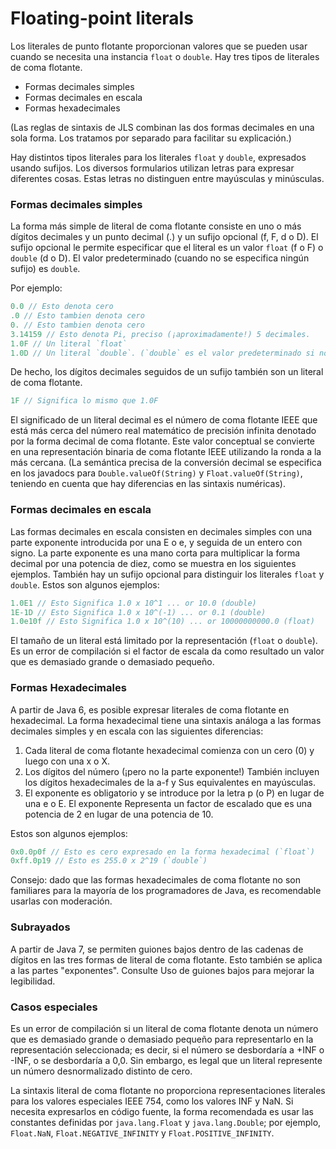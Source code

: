 # Floating-point literals
Los literales de punto flotante proporcionan valores que se pueden usar cuando se necesita una instancia `float` o `double`.
Hay tres tipos de literales de coma flotante.

* Formas decimales simples 
* Formas decimales en escala 
* Formas hexadecimales

(Las reglas de sintaxis de JLS combinan las dos formas decimales en una sola forma. Los tratamos por separado para facilitar su explicación.)

Hay distintos tipos literales para los literales `float` y `double`, expresados usando sufijos. Los diversos formularios utilizan letras para expresar diferentes cosas. Estas letras no distinguen entre mayúsculas y minúsculas.

### Formas decimales simples

La forma más simple de literal de coma flotante consiste en uno o más dígitos decimales y un punto decimal (.)
y un sufijo opcional (f, F, d o D). El sufijo opcional le permite especificar que el literal es un valor `float` (f o F) o 
`double` (d o D). El valor predeterminado (cuando no se especifica ningún sufijo) es `double`.

Por ejemplo:
```java
0.0 // Esto denota cero
.0 // Esto tambien denota cero
0. // Esto tambien denota cero
3.14159 // Esto denota Pi, preciso (¡aproximadamente!) 5 decimales.
1.0F // Un literal `float`
1.0D // Un literal `double`. (`double` es el valor predeterminado si no se da ningún sufijo)
```
De hecho, los dígitos decimales seguidos de un sufijo también son un literal de coma flotante.
```java
1F // Significa lo mismo que 1.0F
```

El significado de un literal decimal es el número de coma flotante IEEE que está más cerca del número real matemático 
de precisión infinita denotado por la forma decimal de coma flotante.
Este valor conceptual se convierte en una representación binaria de coma flotante IEEE utilizando la ronda a la más cercana.
(La semántica precisa de la conversión decimal se especifica en los javadocs para `Double.valueOf(String)` y `Float.valueOf(String)`,
teniendo en cuenta que hay diferencias en las sintaxis numéricas).

### Formas decimales en escala

Las formas decimales en escala consisten en decimales simples con una parte exponente introducida por una E o e, y 
seguida de un entero con signo. La parte exponente es una mano corta para multiplicar la forma decimal por una potencia de diez,
como se muestra en los siguientes ejemplos.
También hay un sufijo opcional para distinguir los literales `float` y `double`.
Estos son algunos ejemplos:
```java
1.0E1 // Esto Significa 1.0 x 10^1 ... or 10.0 (double)
1E-1D // Esto Significa 1.0 x 10^(-1) ... or 0.1 (double)
1.0e10f // Esto Significa 1.0 x 10^(10) ... or 10000000000.0 (float)
```
El tamaño de un literal está limitado por la representación (`float` o `double`).
Es un error de compilación si el factor de escala da como resultado un valor que es demasiado grande o demasiado pequeño.

### Formas Hexadecimales

A partir de Java 6, es posible expresar literales de coma flotante en hexadecimal.
La forma hexadecimal tiene una sintaxis análoga a las formas decimales simples y en escala con las siguientes diferencias:

1. Cada literal de coma flotante hexadecimal comienza con un cero (0) y luego con una x o X.
2. Los dígitos del número (¡pero no la parte exponente!) También incluyen los dígitos hexadecimales de la a-f y
Sus equivalentes en mayúsculas.
3. El exponente es obligatorio y se introduce por la letra p (o P) en lugar de una e o E. El exponente
Representa un factor de escalado que es una potencia de 2 en lugar de una potencia de 10.

Estos son algunos ejemplos:
```java
0x0.0p0f // Esto es cero expresado en la forma hexadecimal (`float`) 
0xff.0p19 // Esto es 255.0 x 2^19 (`double`)
```
Consejo: dado que las formas hexadecimales de coma flotante no son familiares para la mayoría de los programadores de Java,
es recomendable usarlas con moderación.

### Subrayados

A partir de Java 7, se permiten guiones bajos dentro de las cadenas de dígitos en las tres formas de literal de coma flotante.
Esto también se aplica a las partes "exponentes". Consulte Uso de guiones bajos para mejorar la legibilidad.

### Casos especiales

Es un error de compilación si un literal de coma flotante denota un número que es demasiado grande o demasiado pequeño para representarlo
en la representación seleccionada; es decir, si el número se desbordaría a +INF o -INF, o se desbordaría a 0,0. Sin embargo,
es legal que un literal represente un número desnormalizado distinto de cero.

La sintaxis literal de coma flotante no proporciona representaciones literales para los valores especiales IEEE 754,
como los valores INF y NaN.
Si necesita expresarlos en código fuente, la forma recomendada es usar las constantes definidas por `java.lang.Float` y 
`java.lang.Double`;
por ejemplo, `Float.NaN`, `Float.NEGATIVE_INFINITY` y `Float.POSITIVE_INFINITY`.